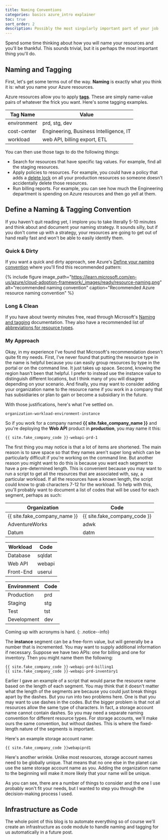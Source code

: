 ```yaml
---
title: Naming Conventions
categories: basics azure_intro explainer
toc: true
sort_order: 2
description: Possibly the most singularly important part of your job
---
```

Spend some time thinking about how you will name your resources and you'll be thankful. This sounds trivial, but it is perhaps the most important thing you'll do.
<!--more-->

## Naming and Tagging

First, let's get some terms out of the way. **Naming** is exactly what you think it is: what you name your Azure resources.

Azure resources allow you to apply [**tags**](https://learn.microsoft.com/en-us/azure/azure-resource-manager/management/tag-resources). These are simply name-value pairs of whatever the frick you want. Here's some tagging examples.

|Tag Name|Value|
|--------|-----|
|environment|prd, stg, dev|
|cost-center|Engineering, Business Intelligence, IT|
|workload|web API, billing export, ETL|

You can then use those tags to do the following things:

- Search for resources that have specific tag values. For example, find all the staging resources.
- Apply policies to resources. For example, you could have a policy that adds a [delete lock](https://learn.microsoft.com/en-us/azure/azure-resource-manager/management/lock-resources?tabs=json) on all your production resources so someone doesn't accidentally delete those resources.
- Run billing reports. For example, you can see how much the Engineering department is spending on Azure resources and then go yell at them.

## Define a Naming & Tagging Convention

If you haven't quit reading yet, I implore you to take literally 5-10 minutes and think about and document your naming strategy. It sounds silly, but if you don't come up with a strategy, your resources are going to get out of hand really fast and won't be able to easily identify them.

### Quick & Dirty

If you want a quick and dirty approach, see Azure's [Define your naming convention](https://learn.microsoft.com/en-us/azure/cloud-adoption-framework/ready/azure-best-practices/resource-naming) where you'll find this recommended pattern:

{% include figure image_path="https://learn.microsoft.com/en-us/azure/cloud-adoption-framework/_images/ready/resource-naming.png" alt="recommended naming convention" caption="Recommended Azure resource naming convention" %}

### Long & Clean

If you have about twenty minutes free, read through Microsoft's [Naming and tagging](https://learn.microsoft.com/en-us/azure/cloud-adoption-framework/ready/azure-best-practices/naming-and-tagging) documentation. They also have a recommended list of [abbreviations for resource types](https://learn.microsoft.com/en-us/azure/cloud-adoption-framework/ready/azure-best-practices/resource-abbreviations).

### My Approach

Okay, in my experience I've found that Microsoft's recommendation doesn't quite fit my needs. First, I've never found that putting the resource type in the name is helpful because you can easily group resources by type in the portal or on the command line. It just takes up space. Second, knowing the region hasn't been that helpful. I prefer to instead use the instance value to distinguish different locations, but I think many of you will disagree depending on your scenario. And finally, you may want to consider adding your organization name to the resource name if you work in a company that has subsidiaries or plan to gain or become a subsidiary in the future.

With those justifications, here's what I've settled on.

```
organization-workload-environment-instance
```

So if you work for a company named **{{ site.fake_company_name }}** and you're deploying the **Web API** product in **production**, you may name it this:

```
{{ site.fake_company_code }}-webapi-prd-1
```

The first thing you may notice is that a lot of items are shortened. The main reason is to save space so that they names aren't super long which can be particularly difficult if you're working on the command line. But another reason you might want to do this is because you want each segment to have a pre-determined length. This is convenient because you may want to run a script to get all the resources that are associated with, say, a particular workload. If all the resources have a known length, the script could know to grab characters 7-12 for the workload. To help with this, you'll probably want to document a list of codes that will be used for each segment, perhaps as such:

|Organization|Code|
|------------|----|
|{{ site.fake_company_name }}|{{ site.fake_company_code }}|
|AdventureWorks|adwk|
|Datum|datm|

|Workload|Code|
|--------|----|
|Database|sqldat|
|Web API|webapi|
|Front-End|userui|

|Environment|Code|
|-----------|----|
|Production|prd|
|Staging|stg|
|Test|tst|
|Development|dev|

Coming up with acronyms is hard.
{: .notice--info}

The **instance** segment can be a free-form value, but will generally be a number that is incremented. You may want to supply additional information if necessary. Suppose we have two APIs: one for billing and one for inventory. Then you might name them the following:

```
{{ site.fake_company_code }}-webapi-prd-billing1
{{ site.fake_company_code }}-webapi-prd-inventory1
```

Earlier I gave an example of a script that would parse the resource name based on the length of each segment. You may think that it doesn't matter what the length of the segments are because you could just break things apart by the dashes. But you run into two problems here. One is that you may want to use dashes in the codes. But the bigger problem is that not all resources allow the same type of characters. In fact, a storage account name cannot contain dashes. So you may need a separate naming convention for different resource types. For storage accounts, we'll make ours the same convention, but without dashes. This is where the fixed-length nature of the segments is important.

Here's an example storage account name:

```
{{ site.fake_company_code }}webapiprd1
```

Here's another wrinkle. Unlike most resources, storage account names need to be globally unique. That means that no one else in the planet can use the same storage account name as you. Adding the organization name to the beginning will make it more likely that your name will be unique.

As you can see, there are a number of things to consider and the one I use probably won't fit your needs, but I wanted to step you through the decision-making process I used.

## Infrastructure as Code

The whole point of this blog is to automate everything so of course we'll create an infrastructure as code module to handle naming and tagging for us automatically in a future post.